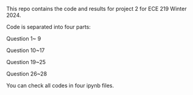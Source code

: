 This repo contains the code and results for project 2 for ECE 219 Winter 2024. 

Code is separated into four parts:

Question 1~ 9 

Question 10~17

Question 19~25

Question 26~28

You can check all codes in four ipynb files.

